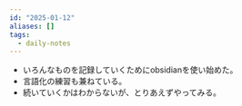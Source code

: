 ```yaml
---
id: "2025-01-12"
aliases: []
tags:
  - daily-notes
---
```


- いろんなものを記録していくためにobsidianを使い始めた。
- 言語化の練習も兼ねている。
- 続いていくかはわからないが、とりあえずやってみる。
